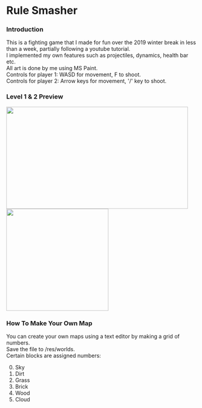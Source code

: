 # Rule Smasher
<h3>Introduction</h3>
This is a fighting game that I made for fun over the 2019 winter break in less than a week, partially following a youtube tutorial.</br>
I implemented my own features such as projectiles, dynamics, health bar etc.</br>
All art is done by me using MS Paint.</br>
Controls for player 1: WASD for movement, F to shoot.</br>
Controls for player 2: Arrow keys for movement, '/' key to shoot.</br>

<h3>Level 1 & 2 Preview</h3>
<kbd>
<img src="https://github.com/JunZheng-dev/Rule-Smasher-Game/blob/master/preview/level1_preview.gif" width="480"  height="270"/>
</kbd>
<kbd>
<img src="https://github.com/JunZheng-dev/Rule-Smasher-Game/blob/master/preview/level2_preview.gif" width="270"  height="270"/>
</kbd>

<h3>How To Make Your Own Map</h3>
You can create your own maps using a text editor by making a grid of numbers.</br>
Save the file to /res/worlds.</br>
Certain blocks are assigned numbers:</br>

0. Sky
1. Dirt
2. Grass
3. Brick
4. Wood
5. Cloud
